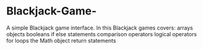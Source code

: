 # Blackjack-Game-
A simple Blackjack game interface. 
In this Blackjack games covers:
  arrays
  objects
  booleans
  if else statements 
  comparison operators
  logical operators
  for loops
  the Math object
  return statements 
